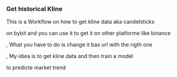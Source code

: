 <h3> Get historical Kline </h3>
<p> This is a Workflow on how to get kline data aka candelsticks</p>
<p1> on bybit and you can use it to get it on other platforme like binance</p>
<p>, What you have to do is change it bas url with the rigth one</p2>
<p>, My idiea is to get kline data and then train a model</p>
<p> to predicte market trend</p>
